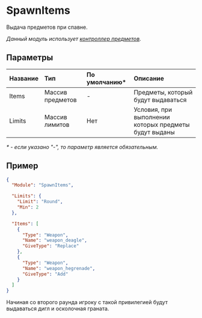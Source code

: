 # SpawnItems

Выдача предметов при спавне.

_Данный модуль использует [контроллер предметов](/readme/extensions/items.md)._

## Параметры

| Название | Тип              | По умолчанию\* | Описание                                              |
| :------- | :--------------- | :------------- | :---------------------------------------------------- |
| Items    | Массив предметов | -              | Предметы, который будут выдаваться                    |
| Limits   | Массив лимитов   | Нет            | Условия, при выполнении которых предметы будут выданы |

_\* - если указано "-", то параметр является обязательным._

## Пример

```json
{
  "Module": "SpawnItems",

  "Limits": {
    "Limit": "Round",
    "Min": 2
  },

  "Items": [
    {
      "Type": "Weapon",
      "Name": "weapon_deagle",
      "GiveType": "Replace"
    },
    {
      "Type": "Weapon",
      "Name": "weapon_hegrenade",
      "GiveType": "Add"
    }
  ]
}
```

Начиная со второго раунда игроку с такой привилегией будут выдаваться дигл и осколочная граната.
